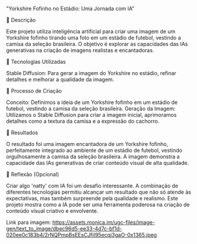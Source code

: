 "Yorkshire Fofinho no Estádio: Uma Jornada com IA"

📒 Descrição

Este projeto utiliza inteligência artificial para criar uma imagem de um Yorkshire fofinho tirando uma foto em um estádio de futebol, vestindo a camisa da seleção brasileira. O objetivo é explorar as capacidades das IAs generativas na criação de imagens realistas e encantadoras.

🤖 Tecnologias Utilizadas

Stable Diffusion: Para gerar a imagem do Yorkshire no estádio, refinar detalhes e melhorar a qualidade da imagem.

🧐 Processo de Criação

Conceito: Definimos a ideia de um Yorkshire fofinho em um estádio de futebol, vestindo a camisa da seleção brasileira.
Geração da Imagem: Utilizamos o Stable Diffusion para criar a imagem inicial, aprimoramos detalhes como a textura da camisa e a expressão do cachorro.


🚀 Resultados

O resultado foi uma imagem encantadora de um Yorkshire fofinho, perfeitamente integrado ao ambiente de um estádio de futebol, vestindo orgulhosamente a camisa da seleção brasileira. A imagem demonstra a capacidade das IAs generativas de criar conteúdo visual de alta qualidade.

💭 Reflexão (Opcional)

Criar algo 'natty' com IA foi um desafio interessante. A combinação de diferentes tecnologias permitiu alcançar um resultado que não só atende às expectativas, mas também surpreende pela qualidade e realismo. Este projeto mostra como a IA pode ser uma ferramenta poderosa na criação de conteúdo visual criativo e envolvente.

Link para imagem: https://assets.monica.im/ugc-files/image-gen/text_to_image/dbec96d5-ee33-4d7c-bf1d-020ee0c183b4/2rNQPmpBsEEsCJfiI95ecqj3gaO-0x1365.jpeg


 






